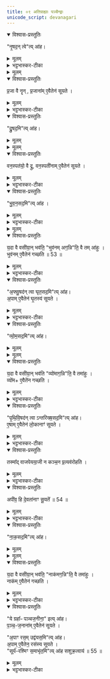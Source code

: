 ```yaml
---
title: ०९ अतिग्राह्याः पञ्चैन्द्राः
unicode_script: devanagari
---
```


<details open><summary>विश्वास-प्रस्तुतिः</summary>

"नृ॒षद॒न् त्वे"त्य् आ॑ह।  
</details>

<details><summary>मूलम्</summary>

"नृ॒षद॒न् त्वे"त्य् आ॑ह।  
</details>

<details><summary>भट्टभास्कर-टीका</summary>

1 नृषदं त्वेत्यादि ॥ 'उपयामगृहीतोसि नृषदं त्वा' इति पञ्चैन्द्रानतिग्राह्यान्गृह्णाति ।
</details>


<details><summary>मूलम्</summary>

प्र॒जा वै नॄन् ।
प्र॒जाना॑मे॒वैतेन॑ सूयते ।
</details>

<details open><summary>विश्वास-प्रस्तुतिः</summary>

प्र॒जा वै नॄन् , प्र॒जाना॑म् ए॒वैतेन॑ सूयते ।  
</details>

<details><summary>मूलम्</summary>

प्र॒जा वै नॄन् , प्र॒जाना॑म् ए॒वैतेन॑ सूयते ।  
</details>

<details><summary>भट्टभास्कर-टीका</summary>

प्रजा वै नॄनिति विभक्तिव्यत्ययः । प्रजा वै नर इति यावत् । तस्मात् प्रजानां सर्वासां सूयते यजमानः स्वामित्वेन अनुज्ञायते एतेन 'नृषदं त्वा गृह्णामि'18इति ग्रहणेन । नृभिस्सदनं तत्स्वामित्वमेव, यदा ह्ययं नृणामीष्टे तदा नृषु सीदन् भवति । एवं 'द्रुषदं त्वा'18इत्यादि वेदितव्यम् ।
</details>

<details open><summary>विश्वास-प्रस्तुतिः</summary>

"द्रु॒षद॒मि"त्य् आ॑ह।
</details>

<details><summary>मूलम्</summary>

"द्रु॒षद॒मि"त्य् आ॑ह।
</details>


<details><summary>मूलम्</summary>

वन॒स्पत॑यो॒ वै द्रु ।
वन॒स्पती॑नामे॒वैतेन॑ सूयते ।
</details>

<details open><summary>विश्वास-प्रस्तुतिः</summary>

वन॒स्पत॑यो॒ वै द्रु, वन॒स्पती॑नाम् ए॒वैतेन॑ सूयते ।  
</details>

<details><summary>मूलम्</summary>

वन॒स्पत॑यो॒ वै द्रु, वन॒स्पती॑नाम् ए॒वैतेन॑ सूयते ।  
</details>

<details><summary>भट्टभास्कर-टीका</summary>

वनस्पतयो वै द्रु इति । 'सुपां सुलुक्'इति जसो लुक् ।
</details>

<details open><summary>विश्वास-प्रस्तुतिः</summary>

"भु॒व॒न॒सद॒मि"त्य् आ॑ह ।
</details>

<details><summary>मूलम्</summary>

"भु॒व॒न॒सद॒मि"त्य् आ॑ह ।
</details>

<details><summary>भट्टभास्कर-टीका</summary>

भुवनसदमित्यादि । 'भुवनसदं त्वा गृह्णामि'18इति ग्रहणेन भुवनं स्वामित्वेन गच्छति ।
</details>


<details><summary>मूलम्</summary>

य॒दा वै वसी॑या॒न्भव॑ति ।
भुव॑नमग॒न्निति॒ वै तमा॑हुः ।
</details>

<details open><summary>विश्वास-प्रस्तुतिः</summary>

य॒दा वै वसी॑या॒न् भव॑ति॒  "भुव॑नम् अग॒न्नि"ति॒ वै तम् आ॑हुः ।  
भुव॑नम् ए॒वैतेन॑ गच्छति ॥ 53 ॥  
</details>

<details><summary>मूलम्</summary>

य॒दा वै वसी॑या॒न् भव॑ति॒  "भुव॑नम् अग॒न्नि"ति॒ वै तम् आ॑हुः ।  
भुव॑नम् ए॒वैतेन॑ गच्छति ॥ 53 ॥  
</details>

<details><summary>भट्टभास्कर-टीका</summary>

कथमित्याह - यदेति । यदा अयं पुरुषो वसीयान् वसुमत्तरो भवति तदानीं वसीयांसं सर्वेऽप्याहुः अहो महाभागोऽयं भुवनं भूतजातं अखिलं अगन् अगमत् गमिष्यति अचिरात् स्वामी भविष्यतीति । यदि ह्यप्ययं कृत्स्नस्य भुवनस्येष्टे ततो दोषवान् भवति । गमेः 'छन्दसि लुङ्लङ्लिटः'इति भविष्यति लुङ्, 'मन्त्रे घस'इति लुक्, 'मोनो धातोः'इति नत्वम् ॥
</details>

<details open><summary>विश्वास-प्रस्तुतिः</summary>

"अ॒फ्सु॒षद॑न् त्वा घृत॒सद॒मि"त्य् आ॑ह।  
अ॒पाम् ए॒वैतेन॑ घृ॒तस्य॑ सूयते ।  
</details>

<details><summary>मूलम्</summary>

"अ॒फ्सु॒षद॑न् त्वा घृत॒सद॒मि"त्य् आ॑ह।  
अ॒पाम् ए॒वैतेन॑ घृ॒तस्य॑ सूयते ।  
</details>

<details><summary>भट्टभास्कर-टीका</summary>

2 अप्सुषदमिति ॥ 'तत्पुरुषे कृति बहुलम्'इत्यलुक् । अपां घृतस्य च स्वाम्यनुज्ञायते ।
</details>

<details open><summary>विश्वास-प्रस्तुतिः</summary>

"व्यो॒म॒सद॒मि"त्य् आ॑ह।  
</details>

<details><summary>मूलम्</summary>

"व्यो॒म॒सद॒मि"त्य् आ॑ह।  
</details>


<details><summary>मूलम्</summary>

य॒दा वै वसी॑या॒न्भव॑ति ।
व्यो॑माग॒न्निति॒ वै तमा॑हुः ।
</details>

<details open><summary>विश्वास-प्रस्तुतिः</summary>

य॒दा वै वसी॑या॒न् भव॑ति  "व्यो॑माग॒न्नि"ति॒ वै तमा॑हुः ।  
व्यो॑म+ ए॒वैते॑न गच्छति ।  
</details>

<details><summary>मूलम्</summary>

य॒दा वै वसी॑या॒न् भव॑ति  "व्यो॑माग॒न्नि"ति॒ वै तमा॑हुः ।  
व्यो॑म+ ए॒वैते॑न गच्छति ।  
</details>

<details><summary>भट्टभास्कर-टीका</summary>

व्योमसदमिति । यदाऽसौ वसीयान् भवति तदा एतं पुरुषं व्योम परं रक्षकं धर्मं गमिष्यति अयं महानुभावोऽचिराद्भविष्यतीति । समानमन्यत् ॥
</details>

<details open><summary>विश्वास-प्रस्तुतिः</summary>

"पृ॒थि॒वि॒षद॑न् त्वा ऽन्तरिख्ष॒सद॒मि"त्य् आ॑ह।  
ए॒षाम् ए॒वैतेन॑ लो॒कानाꣳ॑ सूयते ।  
</details>

<details><summary>मूलम्</summary>

"पृ॒थि॒वि॒षद॑न् त्वा ऽन्तरिख्ष॒सद॒मि"त्य् आ॑ह।  
ए॒षाम् ए॒वैतेन॑ लो॒कानाꣳ॑ सूयते ।  
</details>

<details><summary>भट्टभास्कर-टीका</summary>

3 एषामेवेति ॥ एषां लोकानां अयं स्वामी गृह्यते सूयते अत एवास्य स्वत्वमिति ।
</details>

<details open><summary>विश्वास-प्रस्तुतिः</summary>

तस्मा᳚द् वाजपेयया॒जी न कञ्च॒न प्र॒त्यव॑रोहति ।  
</details>

<details><summary>मूलम्</summary>

तस्मा᳚द् वाजपेयया॒जी न कञ्च॒न प्र॒त्यव॑रोहति ।  
</details>

<details><summary>भट्टभास्कर-टीका</summary>

तस्माद्वाजपेययाजी वाजपेयेनेष्टवान् कंचिदपि गुर्वादिकमपि न प्रत्यवरोहति दृष्ट्वा वाहनाविभ्यो नावतरति नाभ्युपगच्छति न प्रत्युत्तिष्ठति न चासनाच्चलति ।
</details>

<details open><summary>विश्वास-प्रस्तुतिः</summary>

अपी॑व॒ हि दे॒वता॑नाꣳ सू॒यते᳚ ॥ 54 ॥  
</details>

<details><summary>मूलम्</summary>

अपी॑व॒ हि दे॒वता॑नाꣳ सू॒यते᳚ ॥ 54 ॥  
</details>

<details><summary>भट्टभास्कर-टीका</summary>

कुत इत्याह - अपीवेति । यस्मादेवं देवतानामपीव सूयते स्वाम्यनुज्ञायते । एवार्थ इवशब्दः देवपूजा[ ... शब्दः देवानामेव । पूजा] र्थो वा ।
</details>

<details open><summary>विश्वास-प्रस्तुतिः</summary>

"ना॒क॒सद॒मि"त्य् आ॑ह।  
</details>

<details><summary>मूलम्</summary>

"ना॒क॒सद॒मि"त्य् आ॑ह।  
</details>


<details><summary>मूलम्</summary>

य॒दा वै वसी॑या॒न्भव॑ति ।
नाक॑मग॒न्निति॒ वै तमा॑हुः ।
</details>

<details open><summary>विश्वास-प्रस्तुतिः</summary>

य॒दा वै वसी॑या॒न् भव॑ति॒  "नाक॑मग॒न्नि"ति॒ वै तमा॑हुः ।  
नाक॑म्  ए॒वैतेन॑ गच्छति ।  
</details>

<details><summary>मूलम्</summary>

य॒दा वै वसी॑या॒न् भव॑ति॒  "नाक॑मग॒न्नि"ति॒ वै तमा॑हुः ।  
नाक॑म्  ए॒वैतेन॑ गच्छति ।  
</details>

<details><summary>भट्टभास्कर-टीका</summary>

नाकं परमसुखस्थानम् ॥
</details>

<details open><summary>विश्वास-प्रस्तुतिः</summary>

"ये ग्रहा᳚ᳶ पञ्चज॒नीना॒" इत्य् आ॑ह।  
प॒ञ्च॒-ज॒नाना॑म् ए॒वैतेन॑ सूयते ।  

"अ॒पाꣳ रस॒म् उद्व॑यस॒मि"त्य् आ॑ह।  
अ॒पाम् ए॒वैतेन॒ रस॑स्य सूयते ।  
"सूर्य॑-रश्मिꣳ स॒माभृ॑त॒मि"त्य् आ॑ह सशुक्र॒त्वाय॑ ॥ 55 ॥  
</details>

<details><summary>मूलम्</summary>

"ये ग्रहा᳚ᳶ पञ्चज॒नीना॒" इत्य् आ॑ह।  
प॒ञ्च॒-ज॒नाना॑म् ए॒वैतेन॑ सूयते ।  

"अ॒पाꣳ रस॒म् उद्व॑यस॒मि"त्य् आ॑ह।  
अ॒पाम् ए॒वैतेन॒ रस॑स्य सूयते ।  
"सूर्य॑-रश्मिꣳ स॒माभृ॑त॒मि"त्य् आ॑ह सशुक्र॒त्वाय॑ ॥ 55 ॥  
</details>

<details><summary>भट्टभास्कर-टीका</summary>

4 निषादपञ्चमाश्चत्वारो वर्णाः पञ्चजनाः । 'दिक्संख्ये संज्ञायाम्'इति समासः । अपां तद्रसस्य च स्वामी भवति । सशुक्रत्वं सवीर्यत्वमुत्पादयितृत्वम् । यद्वा - सजलत्वाय सूर्यरश्मीनां वृष्टिहेतुत्वात् ॥

इति तृतीये नवमोऽनुवाकः ॥  

</details>


